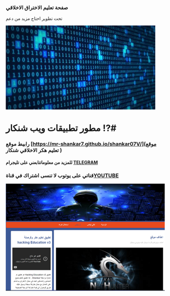 ### صفحة تعليم الاختراق الاخلاقي
تحت تطوير احتاج مزيد من دعم

![Image](https://github.com/MR-SHANKAR7/shankar07V/blob/main/img/BACKground-images.jpg)
# مطور تطبيقات ويب شنكار !?#

### رابيط موقع [https://mr-shankar7.github.io/shankar07V/](موقع تعليم هكر الاخلاقي شنكار )
#### للمزيد من معلوماتتابعني على تليجرام  [ TELEGRAM ](https://t.me/shankar_apk7)

### قناتي على يوتوب لا تنسى اشتراك في قناة[YOUTUBE](https://www.youtube.com/@shankarapps)

![Image](https://github.com/MR-SHANKAR7/shankar07V/blob/main/img/Screenshot_20221204_034630.png)

